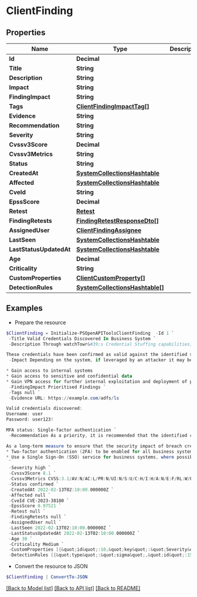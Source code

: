 # ClientFinding
## Properties

Name | Type | Description | Notes
------------ | ------------- | ------------- | -------------
**Id** | **Decimal** |  | 
**Title** | **String** |  | 
**Description** | **String** |  | 
**Impact** | **String** |  | 
**FindingImpact** | **String** |  | 
**Tags** | [**ClientFindingImpactTag[]**](ClientFindingImpactTag.md) |  | 
**Evidence** | **String** |  | 
**Recommendation** | **String** |  | 
**Severity** | **String** |  | 
**Cvssv3Score** | **Decimal** |  | 
**Cvssv3Metrics** | **String** |  | 
**Status** | **String** |  | 
**CreatedAt** | [**SystemCollectionsHashtable**](.md) |  | 
**Affected** | [**SystemCollectionsHashtable**](.md) |  | 
**CveId** | **String** |  | [optional] 
**EpssScore** | **Decimal** |  | [optional] 
**Retest** | [**Retest**](Retest.md) |  | [optional] 
**FindingRetests** | [**FindingRetestResponseDto[]**](FindingRetestResponseDto.md) |  | 
**AssignedUser** | [**ClientFindingAssignee**](ClientFindingAssignee.md) |  | 
**LastSeen** | [**SystemCollectionsHashtable**](.md) |  | [optional] 
**LastStatusUpdatedAt** | [**SystemCollectionsHashtable**](.md) |  | 
**Age** | **Decimal** |  | 
**Criticality** | **String** |  | 
**CustomProperties** | [**ClientCustomProperty[]**](ClientCustomProperty.md) |  | 
**DetectionRules** | [**SystemCollectionsHashtable[]**](SystemCollectionsHashtable.md) |  | 

## Examples

- Prepare the resource
```powershell
$ClientFinding = Initialize-PSOpenAPIToolsClientFinding  -Id 1 `
 -Title Valid Credentials Discovered In Business System `
 -Description Through watchTowr&#39;s Credential Stuffing capabilities, a valid set of credentials have been identified to work to authenticate to a legitimately exposed business system. 

These credentials have been confirmed as valid against the identified system, and are publicly available. `
 -Impact Depending on the system, if leveraged by an attacker it may be possible to:

* Gain access to internal systems
* Gain access to sensitive and confidential data
* Gain VPN access for further internal exploitation and deployment of payloads such as ransomware `
 -FindingImpact Prioritised Findings `
 -Tags null `
 -Evidence URL: https://example.com/adfs/ls

Valid credentials discovered:
Username: user
Password: user123!

MFA status: Single-factor authentication `
 -Recommendation As a priority, it is recommended that the identified credentials be revoked and rotated. As a follow-up an analysis should also be performed to ensure that the identified credentials have not previously been utilised by an attacker.

As a long-term measure to ensure that the security impact of breach credentials are minimised, it is recommended that:
* Two-factor authentication (2FA) to be enabled for all business systems that support it, which provides an additional layer of security
* Use a Single Sign-On (SSO) service for business systems, where possible
 `
 -Severity high `
 -Cvssv3Score 8.1 `
 -Cvssv3Metrics CVSS:3.1/AV:N/AC:L/PR:N/UI:N/S:U/C:H/I:H/A:N/E:F/RL:W/RC:C `
 -Status confirmed `
 -CreatedAt 2022-02-13T02:10:00.000000Z `
 -Affected null `
 -CveId CVE-2023-38180 `
 -EpssScore 0.97521 `
 -Retest null `
 -FindingRetests null `
 -AssignedUser null `
 -LastSeen 2022-02-13T02:10:00.000000Z `
 -LastStatusUpdatedAt 2022-02-13T02:10:00.000000Z `
 -Age 30 `
 -Criticality Medium `
 -CustomProperties [{&quot;id&quot;:10,&quot;key&quot;:&quot;Severity&quot;,&quot;value&quot;:&quot;normal&quot;,&quot;isPreset&quot;:false,&quot;modelType&quot;:&quot;finding&quot;,&quot;modelId&quot;:209,&quot;createdAt&quot;:&quot;2024-09-24T02:37:27.000Z&quot;,&quot;updatedAt&quot;:&quot;2024-09-24T02:38:35.000Z&quot;},{&quot;id&quot;:11,&quot;key&quot;:&quot;Vulnerability&quot;,&quot;value&quot;:&quot;low risk&quot;,&quot;isPreset&quot;:false,&quot;modelType&quot;:&quot;finding&quot;,&quot;modelId&quot;:209,&quot;createdAt&quot;:&quot;2024-09-24T02:37:27.000Z&quot;,&quot;updatedAt&quot;:&quot;2024-09-24T02:38:35.000Z&quot;}] `
 -DetectionRules [{&quot;type&quot;:&quot;sigma&quot;,&quot;id&quot;:155,&quot;tags&quot;:[&quot;attack.initial-access&quot;,&quot;attack.t1190&quot;,&quot;cve.2021-44228&quot;,&quot;detection.emerging-threats&quot;],&quot;title&quot;:&quot;Potential CVE-2021-44228 Exploitation Attempt - VMware Horizon&quot;,&quot;url&quot;:&quot;https://github.com/SigmaHQ/sigma/blob/master/rules-emerging-threats/2021/Exploits/CVE-2021-44228/proc_creation_win_exploit_cve_2021_44228_vmware_horizon_log4j.yml&quot;}]
```

- Convert the resource to JSON
```powershell
$ClientFinding | ConvertTo-JSON
```

[[Back to Model list]](../README.md#documentation-for-models) [[Back to API list]](../README.md#documentation-for-api-endpoints) [[Back to README]](../README.md)

